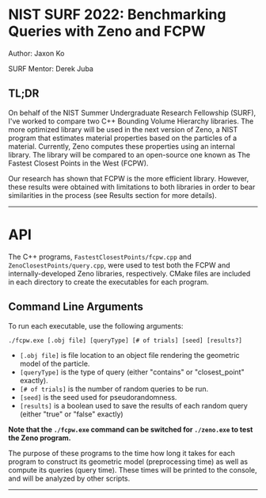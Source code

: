 # NIST SURF 2022: Benchmarking Queries with Zeno and FCPW

Author: Jaxon Ko

SURF Mentor: Derek Juba

## TL;DR

On behalf of the NIST Summer Undergraduate Research Fellowship (SURF), I've worked to compare two C++ Bounding Volume
Hierarchy libraries. The more optimized library will be used in the next version of Zeno, a NIST program that estimates
material properties based on the particles of a material. Currently, Zeno computes these properties using an 
internal library. The library will be compared to an open-source one known as The Fastest Closest Points in the 
West (FCPW).

Our research has shown that FCPW is the more efficient library. However, these results were obtained with limitations to
both libraries in order to bear similarities in the process (see Results section for more details).

---

# API

The C++ programs, `FastestClosestPoints/fcpw.cpp` and `ZenoClosestPoints/query.cpp`, were used to test both the FCPW and internally-developed Zeno libraries, respectively. CMake files are included in each directory to create the executables for each program.

## Command Line Arguments

To run each executable, use the following arguments:

```
./fcpw.exe [.obj file] [queryType] [# of trials] [seed] [results?]
```

- `[.obj file]` is file location to an object file rendering the geometric model of the particle.
- `[queryType]` is the type of query (either "contains" or "closest_point" exactly).
- `[# of trials]` is the number of random queries to be run.
- `[seed]` is the seed used for pseudorandomness.
- `[results]` is a boolean used to save the results of each random query (either "true" or "false" exactly)

**Note that the `./fcpw.exe` command can be switched for `./zeno.exe` to test the Zeno program.**

The purpose of these programs to the time how long it takes for each program to construct its geometric model (preprocessing time) as well as
compute its queries (query time). These times will be printed to the console, and will be analyzed by other scripts.

---
